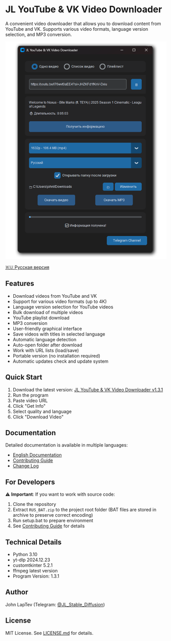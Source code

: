 # JL YouTube & VK Video Downloader

A convenient video downloader that allows you to download content from YouTube and VK. Supports various video formats, language version selection, and MP3 conversion.

![Program Interface](docs/img/app.png)

[🇷🇺 Русская версия](README_RU.md)

## Features
- Download videos from YouTube and VK
- Support for various video formats (up to 4K)
- Language version selection for YouTube videos
- Bulk download of multiple videos
- YouTube playlist download
- MP3 conversion
- User-friendly graphical interface
- Save videos with titles in selected language
- Automatic language detection
- Auto-open folder after download
- Work with URL lists (load/save)
- Portable version (no installation required)
- Automatic updates check and update system

## Quick Start
1. Download the latest version: [JL YouTube & VK Video Downloader v1.3.1](https://github.com/John-LapTev/jl-youtube-vk-downloader/releases/download/v1.3.1/JL.YouTube.VK.Video.Downloader.v1.3.1.exe)
2. Run the program
3. Paste video URL
4. Click "Get Info"
5. Select quality and language
6. Click "Download Video"

## Documentation
Detailed documentation is available in multiple languages:
- [English Documentation](docs/en/GUIDE.md)
- [Contributing Guide](docs/en/CONTRIBUTING.md) 
- [Change Log](docs/en/CHANGELOG.md)

## For Developers
⚠️ **Important**: If you want to work with source code:
1. Clone the repository
2. Extract `RUS_BAT.zip` to the project root folder (BAT files are stored in archive to preserve correct encoding)
3. Run setup.bat to prepare environment
4. See [Contributing Guide](docs/en/CONTRIBUTING.md) for details

## Technical Details
- Python 3.10
- yt-dlp 2024.12.23
- customtkinter 5.2.1
- ffmpeg latest version
- Program Version: 1.3.1

## Author
John LapTev (Telegram: [@JL_Stable_Diffusion](https://t.me/JL_Stable_Diffusion))

## License
MIT License. See [LICENSE.md](LICENSE.md) for details.